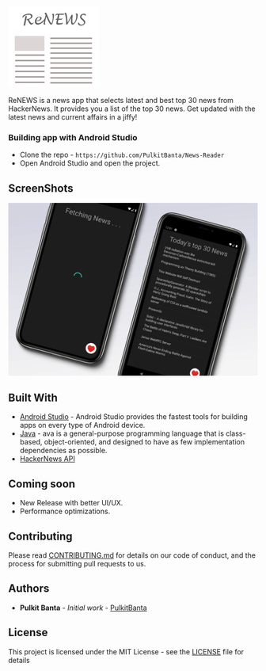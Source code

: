 ![ReNEWS](Design/logo.png "ReNEWS")


ReNEWS is a news app that selects latest and best top 30 news from HackerNews. It provides you a list of the top 30 news. Get updated with the latest news and current affairs in a jiffy!

### Building app with Android Studio

* Clone the repo - `https://github.com/PulkitBanta/News-Reader`
* Open Android Studio and open the project.

## ScreenShots
![Home](Screenshots/main.png)

## Built With

* [Android Studio](https://developer.android.com/) - Android Studio provides the fastest tools for building apps on every type of Android device.
* [Java](https://www.java.com/en/) - ava is a general-purpose programming language that is class-based, object-oriented, and designed to have as few implementation dependencies as possible.
* [HackerNews API](https://github.com/HackerNews/API)

## Coming soon

* New Release with better UI/UX.
* Performance optimizations.

## Contributing

Please read [CONTRIBUTING.md](CONTRIBUTING.md) for details on our code of conduct, and the process for submitting pull requests to us.

## Authors

* **Pulkit Banta** - *Initial work* - [PulkitBanta](https://github.com/PulkitBanta)

## License

This project is licensed under the MIT License - see the [LICENSE](LICENSE) file for details
